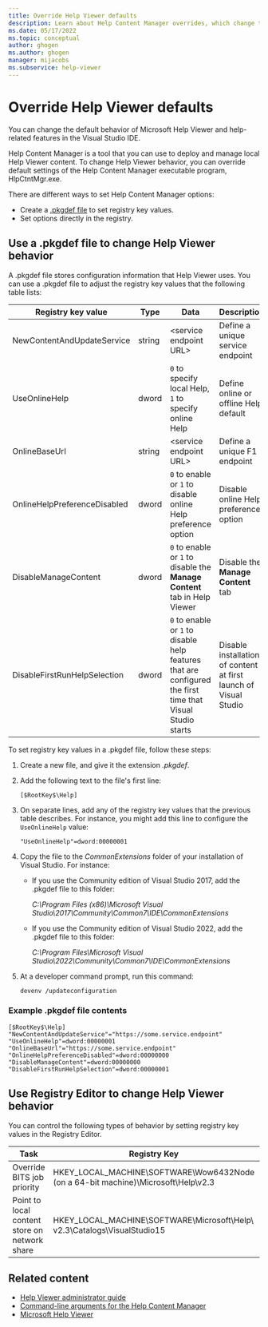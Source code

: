 ```yaml
---
title: Override Help Viewer defaults
description: Learn about Help Content Manager overrides, which change the default behavior of Help Viewer and help-related features in the Visual Studio IDE.
ms.date: 05/17/2022
ms.topic: conceptual
author: ghogen
ms.author: ghogen
manager: mijacobs
ms.subservice: help-viewer
---
```

# Override Help Viewer defaults

You can change the default behavior of Microsoft Help Viewer and help-related features in the Visual Studio IDE.

Help Content Manager is a tool that you can use to deploy and manage local Help Viewer content. To change Help Viewer behavior, you can override default settings of the Help Content Manager executable program, HlpCtntMgr.exe.

There are different ways to set Help Content Manager options:

- Create a [.pkgdef file](https://devblogs.microsoft.com/visualstudio/whats-a-pkgdef-and-why/) to set registry key values.
- Set options directly in the registry.

## Use a .pkgdef file to change Help Viewer behavior

A .pkgdef file stores configuration information that Help Viewer uses. You can use a .pkgdef file to adjust the registry key values that the following table lists:

|Registry key value|Type|Data|Description|
|------------------|----|----|-----------|
|NewContentAndUpdateService|string|\<service endpoint URL\>|Define a unique service endpoint|
|UseOnlineHelp|dword|`0` to specify local Help, `1` to specify online Help|Define online or offline Help default|
|OnlineBaseUrl|string|\<service endpoint URL\>|Define a unique F1 endpoint|
|OnlineHelpPreferenceDisabled|dword|`0` to enable or `1` to disable online Help preference option|Disable online Help preference option|
|DisableManageContent|dword|`0` to enable or `1` to disable the **Manage Content** tab in Help Viewer|Disable the **Manage Content** tab|
|DisableFirstRunHelpSelection|dword|`0` to enable or `1` to disable help features that are configured the first time that Visual Studio starts|Disable installation of content at first launch of Visual Studio|

To set registry key values in a .pkgdef file, follow these steps:

1. Create a new file, and give it the extension *.pkgdef*.

1. Add the following text to the file's first line:

   `[$RootKey$\Help]`

1. On separate lines, add any of the registry key values that the previous table describes. For instance, you might add this line to configure the `UseOnlineHelp` value:

   `"UseOnlineHelp"=dword:00000001`

1. Copy the file to the *CommonExtensions* folder of your installation of Visual Studio. For instance:

   - If you use the Community edition of Visual Studio 2017, add the .pkgdef file to this folder:

     *C:\Program Files (x86)\Microsoft Visual Studio\2017\Community\Common7\IDE\CommonExtensions*

   - If you use the Community edition of Visual Studio 2022, add the .pkgdef file to this folder:

     *C:\Program Files\Microsoft Visual Studio\2022\Community\Common7\IDE\CommonExtensions*

1. At a developer command prompt, run this command:

   `devenv /updateconfiguration`

### Example .pkgdef file contents

```pkgdef
[$RootKey$\Help]
"NewContentAndUpdateService"="https://some.service.endpoint"
"UseOnlineHelp"=dword:00000001
"OnlineBaseUrl"="https://some.service.endpoint"
"OnlineHelpPreferenceDisabled"=dword:00000000
"DisableManageContent"=dword:00000000
"DisableFirstRunHelpSelection"=dword:00000001
```

## Use Registry Editor to change Help Viewer behavior

You can control the following types of behavior by setting registry key values in the Registry Editor.

|Task|Registry Key|Value|Data|
|----------|-----|------|----|
|Override BITS job priority|HKEY_LOCAL_MACHINE\SOFTWARE\Wow6432Node (on a 64-bit machine)\Microsoft\Help\v2.3|BITSPriority|**foreground**, **high**, **normal**, or **low**|
|Point to local content store on network share|HKEY_LOCAL_MACHINE\SOFTWARE\Microsoft\Help\ v2.3\Catalogs\VisualStudio15|LocationPath|*ContentStoreNetworkShare*|

## Related content

- [Help Viewer administrator guide](../help-viewer/administrator-guide.md)
- [Command-line arguments for the Help Content Manager](../help-viewer/command-line-arguments.md)
- [Microsoft Help Viewer](../help-viewer/overview.md)
